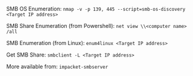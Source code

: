 SMB OS Enumeration:
`nmap -v -p 139, 445 --script=smb-os-discovery <Target IP address>`

SMB Share Enumeration (from Powershell):
`net view \\<computer name> /all`

SMB Enumeration (from Linux):
`enum4linux <Target IP address>`

Get SMB Share:
`smbclient -L <Target IP address>`

More available from: `impacket-smbserver`
